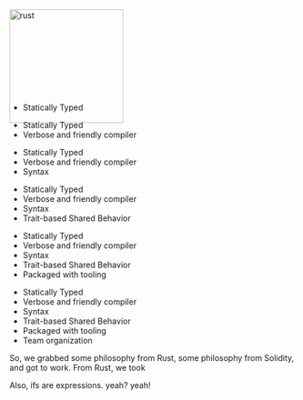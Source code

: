 <img src="https://rustacean.net/assets/rustacean-orig-noshadow.svg" width=200 alt="rust" style="margin-bottom: -50px" /> 
<section data-auto-animate>
  <ul>
    <li>Statically Typed</li>
  </ul>
</section>
<section data-auto-animate>
  <ul>
    <li>Statically Typed</li>
    <li>Verbose and friendly compiler</li>
  </ul>
</section>
<section data-auto-animate>
  <ul>
    <li>Statically Typed</li>
    <li>Verbose and friendly compiler</li>
    <li>Syntax</li>
  </ul>
</section>
<section data-auto-animate>
  <ul>
    <li>Statically Typed</li>
    <li>Verbose and friendly compiler</li>
    <li>Syntax</li>
    <li>Trait-based Shared Behavior</li>
  </ul>
</section>
<section data-auto-animate>
  <ul>
    <li>Statically Typed</li>
    <li>Verbose and friendly compiler</li>
    <li>Syntax</li>
    <li>Trait-based Shared Behavior</li>
    <li>Packaged with tooling</li>
  </ul>
</section>
<section data-auto-animate>
  <ul>
    <li>Statically Typed</li>
    <li>Verbose and friendly compiler</li>
    <li>Syntax</li>
    <li>Trait-based Shared Behavior</li>
    <li>Packaged with tooling</li>
    <li>Team organization</li>
  </ul>
</section>
<aside class="notes">
  So, we grabbed some philosophy from Rust, some philosophy from Solidity, and got to work. From Rust, we took 

  Also, ifs are expressions. yeah? yeah!
</aside>

